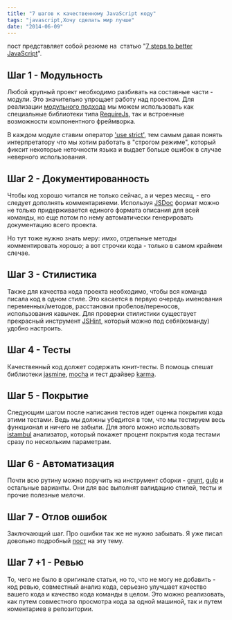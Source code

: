 ```yaml
---
title: "7 шагов к качественному JavaScript коду"
tags: "javascript,Хочу сделать мир лучше"
date: "2014-06-09"
---
```


пост представляет собой резюме на  статью "[7 steps to better JavaScript](http://www.creativebloq.com/netmag/7-steps-better-javascript-51411781 "creativebloq.com")".

## Шаг 1 - Модульность

Любой крупный проект необходимо разбивать на составные части - модули. Это значительно упрощает работу над проектом. Для реализации [модульного подхода](http://addyosmani.com/resources/essentialjsdesignpatterns/book/#modulepatternjavascript) мы можем использовать как специальные библиотеки типа [RequireJs](http://requirejs.org/), так и встроенные возможности компонентного фреймворка.

В каждом модуле ставим оператор ['use strict'](https://developer.mozilla.org/en-US/docs/Web/JavaScript/Reference/Functions_and_function_scope/Strict_mode "developer.mozilla.org"), тем самым давая понять интерпретатору что мы хотим работать в "строгом режиме", который фиксит некоторые неточности языка и выдает больше ошибок в случае неверного использования.

## Шаг 2 - Документированность

Чтобы код хорошо читался не только сейчас, а и через месяц, - его следует дополнять комментарияеми. Используя [JSDoc](http://usejsdoc.org/ "usejsdoc.org") формат можно не только придерживается единого формата описания для всей команды, но еще потом по нему автоматически генерировать документацию всего проекта.

Но тут тоже нужно знать меру: имхо, отдельные методы комментировать хорошо; а вот строчки кода - только в самом крайнем слечае.

## Шаг 3 - Стилистика

Также для качества кода проекта необходимо, чтобы вся команда писала код в одном стиле. Это касается в первую очередь именования переменных/методов, расстановки пробелов/переносов, использования кавычек. Для проверки стилистики существует прекрасный инструмент [JSHint](http://www.jshint.com/ "jshint.com"), который можно под себя(команду) удобно настроить.

## Шаг 4 - Тесты

Качественный код должет содержать юнит-тесты. В помощь спешат библиотеки [jasmine](http://jasmine.github.io/), [mocha](http://visionmedia.github.io/mocha/) и тест драйвер [karma](http://karma-runner.github.io/0.12/index.html).

## Шаг 5 - Покрытие

Следующим шагом после написания тестов идет оценка покрытия кода этими тестами. Ведь мы должны убедится в том, что мы тестируем весь функционал и ничего не забыли. Для этого можно использовать [istambul](http://gotwarlost.github.io/istanbul/) анализатор, который покажет процент покрытия кода тестами сразу по нескольким параметрам.

## Шаг 6 - Автоматизация

Почти всю рутину можно поручить на инструмент сборки - [grunt](http://gruntjs.com/), [gulp](http://gulpjs.com/) и остальные варианты. Они для вас выполнят валидацию стилей, тесты и прочие полезные мелочи.

## Шаг 7 - Отлов ошибок

Заключающий шаг. Про ошибки так же не нужно забывать. Я уже писал довольно подробный [пост](http://stepansuvorov.com/blog/2013/04/%D0%B2%D1%81%D0%B5-%D0%B4%D0%BB%D1%8F-%D0%BE%D0%B1%D1%80%D0%B0%D0%B1%D0%BE%D1%82%D0%BA%D0%B8-javascript-error-%D0%B2-%D0%BF%D1%80%D0%BE%D0%B5%D0%BA%D1%82%D0%B5/ "Все для обработки JavaScript error в проекте") на эту тему.

## Шаг 7 +1 - Ревью

То, чего не было в оригинале статьи, но то, что не могу не добавить - код ревью, совместный анализ кода, серьезно улучшает качество вашего кода и качество кода команды в целом. Это можно реализовать, как путем совместного просмотра кода за одной машиной, так и путем коментариев в репозитории.

